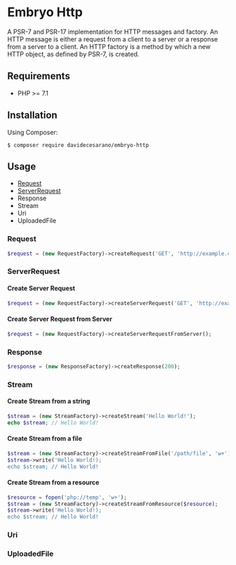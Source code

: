 # Embryo Http
A PSR-7 and PSR-17 implementation for HTTP messages and factory. 
An HTTP message is either a request from a client to a server or a response from a server to a client. An HTTP factory is a method by which a new HTTP object, as defined by PSR-7, is created. 

## Requirements
* PHP >= 7.1

## Installation
Using Composer:
```
$ composer require davidecesarano/embryo-http
```

## Usage
* [Request](#request)
* [ServerRequest](#serverrequest)
* Response
* Stream
* Uri
* UploadedFile
### Request
```php
$request = (new RequestFactory)->createRequest('GET', 'http://example.com');
```

### ServerRequest

#### Create Server Request
```php
$request = (new RequestFactory)->createServerRequest('GET', 'http://example.com');
```

#### Create Server Request from Server
```php
$request = (new RequestFactory)->createServerRequestFromServer();
```

### Response
```php
$response = (new ResponseFactory)->createResponse(200);
```

### Stream

#### Create Stream from a string
```php
$stream = (new StreamFactory)->createStream('Hello World!');
echo $stream; // Hello World!
```

#### Create Stream from a file
```php
$stream = (new StreamFactory)->createStreamFromFile('/path/file', 'w+');
$stream->write('Hello World!);
echo $stream; // Hello World!
```

#### Create Stream from a resource
```php
$resource = fopen('php://temp', 'w+');
$stream = (new StreamFactory)->createStreamFromResource($resource);
$stream->write('Hello World!);
echo $stream; // Hello World!
```

### Uri

### UploadedFile
